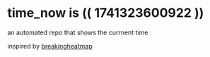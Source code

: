 # time_now is (( 1741323600922 ))

an automated repo that shows the currnent time

inspired by [breakingheatmap](https://github.com/breakingheatmap/breakingheatmap)